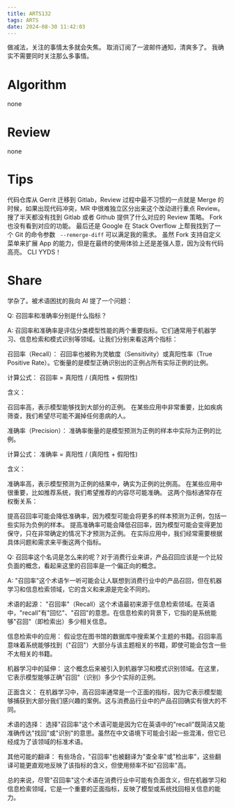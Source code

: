 ```yaml
---
title: ARTS132
tags: ARTS
date: 2024-08-30 11:42:03
---
```


做减法，关注的事情太多就会失焦。
取消订阅了一波邮件通知，清爽多了。
我确实不需要同时关注那么多事情。

<!-- more -->

# Algorithm

none

# Review

none

# Tips

代码仓库从 Gerrit 迁移到 Gitlab，Review 过程中最不习惯的一点就是 Merge 的时候，如果出现代码冲突，MR 中很难独立区分出来这个改动进行重点 Review。
搜了半天都没有找到 Gitlab 或者 Github 提供了什么对应的 Review 策略。
Fork 也没有看到对应的功能。
最后还是 Google 在 Stack Overflow 上帮我找到了一个 Git 的命令参数 ` --remerge-diff` 可以满足我的需求。
虽然 Fork 支持自定义菜单来扩展 App 的能力，但是在最终的使用体验上还是差强人意，因为没有代码高亮。
CLI YYDS！

# Share

学杂了。被术语困扰的我向 AI 提了一个问题：

Q: 召回率和准确率分别是什么指标？

A: 召回率和准确率是评估分类模型性能的两个重要指标。它们通常用于机器学习、信息检索和模式识别等领域。让我们分别来看这两个指标：

召回率（Recall）：
召回率也被称为灵敏度（Sensitivity）或真阳性率（True Positive Rate）。它衡量的是模型正确识别出的正例占所有实际正例的比例。

计算公式： 召回率 = 真阳性 / (真阳性 + 假阴性)

含义：

召回率高，表示模型能够找到大部分的正例。
在某些应用中非常重要，比如疾病筛查，我们希望尽可能不漏掉任何患病的人。

准确率（Precision）：
准确率衡量的是模型预测为正例的样本中实际为正例的比例。

计算公式： 准确率 = 真阳性 / (真阳性 + 假阳性)

含义：

准确率高，表示模型预测为正例的结果中，确实为正例的比例高。
在某些应用中很重要，比如推荐系统，我们希望推荐的内容尽可能准确。
这两个指标通常存在权衡关系：

提高召回率可能会降低准确率，因为模型可能会将更多的样本预测为正例，包括一些实际为负例的样本。
提高准确率可能会降低召回率，因为模型可能会变得更加保守，只在非常确定的情况下才预测为正例。
在实际应用中，我们经常需要根据具体问题和需求来平衡这两个指标。

Q: 召回率这个名词是怎么来的呢？对于消费行业来讲，产品召回应该是一个比较负面的概念，看起来这里的召回率是一个偏正向的概念。

A: "召回率"这个术语乍一听可能会让人联想到消费行业中的产品召回，但在机器学习和信息检索领域，它的含义和来源是完全不同的。

术语的起源： "召回率"（Recall）这个术语最初来源于信息检索领域。在英语中，"recall"有"回忆"、"召回"的意思。在信息检索的背景下，它指的是系统能够"召回"（即检索出）多少相关信息。

信息检索中的应用： 假设您在图书馆的数据库中搜索某个主题的书籍。召回率高意味着系统能够找到（"召回"）大部分与该主题相关的书籍，即使可能会包含一些不太相关的书籍。

机器学习中的延伸： 这个概念后来被引入到机器学习和模式识别领域。在这里，它表示模型能够正确"召回"（识别）多少个实际的正例。

正面含义： 在机器学习中，高召回率通常是一个正面的指标，因为它表示模型能够捕获到大部分我们感兴趣的案例。这与消费品行业中的产品召回确实有很大的不同。

术语的选择： 选择"召回率"这个术语可能是因为它在英语中的"recall"既简洁又能准确传达"找回"或"识别"的意思。虽然在中文语境下可能会引起一些混淆，但它已经成为了该领域的标准术语。

其他可能的翻译： 有些场合，"召回率"也被翻译为"查全率"或"检出率"，这些翻译可能更直观地反映了该指标的含义，但使用频率不如"召回率"高。

总的来说，尽管"召回率"这个术语在消费行业中可能有负面含义，但在机器学习和信息检索领域，它是一个重要的正面指标，反映了模型或系统找回相关信息的能力。
